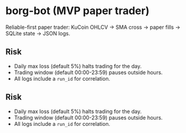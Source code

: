 # borg-bot (MVP paper trader)
Reliable-first paper trader: KuCoin OHLCV -> SMA cross -> paper fills -> SQLite state -> JSON logs.

## Risk
- Daily max loss (default 5%) halts trading for the day.
- Trading window (default 00:00-23:59) pauses outside hours.
- All logs include a `run_id` for correlation.


## Risk
- Daily max loss (default 5%) halts trading for the day.
- Trading window (default 00:00-23:59) pauses outside hours.
- All logs include a `run_id` for correlation.

